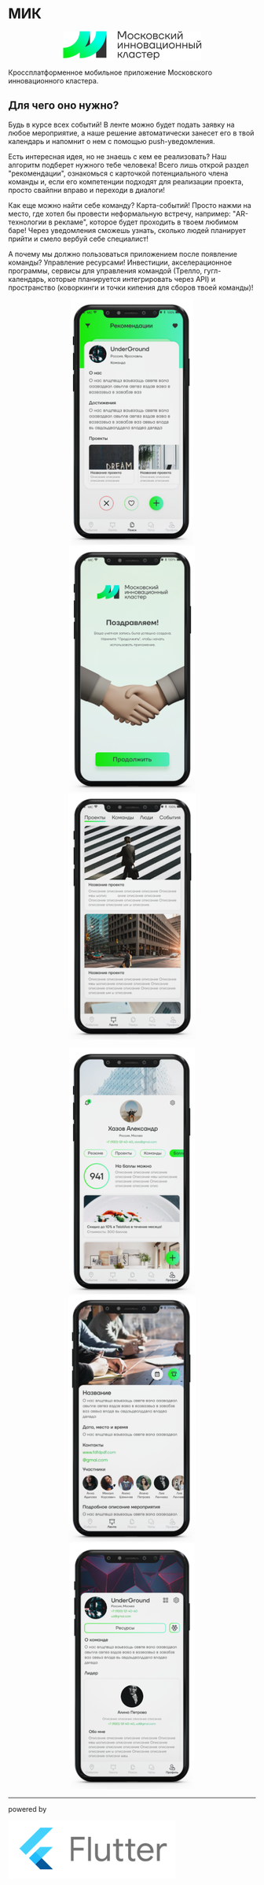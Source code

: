 # МИК

<p align="center">
  <img src="./img/logo_imoscow.png">
</p>

Кроссплатформенное мобильное приложение Московского инновационного кластера.

## Для чего оно нужно?

Будь в курсе всех событий! В ленте можно будет подать заявку на любое мероприятие, а наше решение автоматически занесет его в твой календарь и напомнит о нем с помощью push-уведомления.

Есть интересная идея, но не знаешь с кем ее реализовать? Наш алгоритм подберет нужного тебе человека! Всего лишь открой раздел "рекомендации", ознакомься с карточкой потенциального члена команды и, если его компетенции подходят для реализации проекта, просто свайпни вправо и переходи в диалоги!

Как еще можно найти себе команду? Карта-событий! Просто нажми на место, где хотел бы провести неформальную встречу, например: "AR-технологии в рекламе", которое будет проходить в твоем любимом баре! Через уведомления сможешь узнать, сколько людей планирует прийти и смело вербуй себе специалист!

А почему мы должно пользоваться приложением после появление команды?
Управление ресурсами! Инвестиции, акселерационное программы, сервисы для управления командой (Трелло, гугл-календарь, которые планируется  интегрировать через API) и пространство (коворкинги и точки кипения для сборов твоей команды)!

<p align="center">
  <img height="500" src="./img/1576 1 (2).png">
  <img height="500" src="./img/1576 2 (2).png">
  <img height="500" src="./img/1576 3 (2).png">
</p>

<p align="center">
  <img height="500" src="./img/1576 4 (2).png">
  <img height="500" src="./img/1576 5 (2).png">
  <img height="500" src="./img/1576 6 (2).png">
</p>

---
powered by

<img src="./img/output-onlinepngtools.png">
